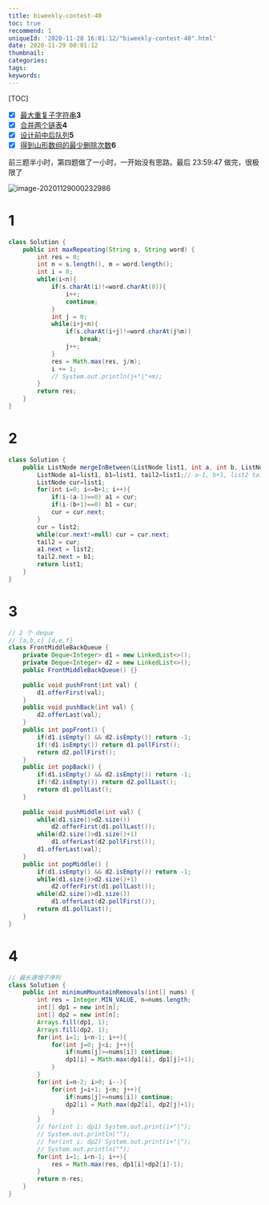 ```yaml
---
title: biweekly-contest-40
toc: true
recommend: 1
uniqueId: '2020-11-28 16:01:12/"biweekly-contest-40".html'
date: 2020-11-29 00:01:12
thumbnail:
categories:
tags:
keywords:
---
```


[TOC]

- [x] [最大重复子字符串](https://leetcode-cn.com/contest/biweekly-contest-40/problems/maximum-repeating-substring/)**3**
- [x] [合并两个链表](https://leetcode-cn.com/contest/biweekly-contest-40/problems/merge-in-between-linked-lists/)**4**
- [x] [设计前中后队列](https://leetcode-cn.com/contest/biweekly-contest-40/problems/design-front-middle-back-queue/)**5**
- [x] [得到山形数组的最少删除次数](https://leetcode-cn.com/contest/biweekly-contest-40/problems/minimum-number-of-removals-to-make-mountain-array/)**6**

前三题半小时，第四题做了一小时，一开始没有思路。最后 23:59:47 做完，很极限了

![image-20201129000232986](https://i.loli.net/2020/11/29/i3vGcAyVq4Ob8Co.png)

<!--more-->



# 1

```java
class Solution {
    public int maxRepeating(String s, String word) {
        int res = 0;
        int n = s.length(), m = word.length();
        int i = 0;
        while(i<n){
            if(s.charAt(i)!=word.charAt(0)){
                i++;
                continue;
            }
            int j = 0;
            while(i+j<n){
                if(s.charAt(i+j)!=word.charAt(j%m))
                    break;
                j++;
            }
            res = Math.max(res, j/m);
            i += 1;
            // System.out.println(j+"|"+m);
        }
        return res;
    }
}
```

# 2

```java
class Solution {
    public ListNode mergeInBetween(ListNode list1, int a, int b, ListNode list2) {
        ListNode a1=list1, b1=list1, tail2=list1;// a-1, b+1, list2 tail
        ListNode cur=list1;
        for(int i=0; i<=b+1; i++){
            if(i-(a-1)==0) a1 = cur;
            if(i-(b+1)==0) b1 = cur;
            cur = cur.next;
        }
        cur = list2;
        while(cur.next!=null) cur = cur.next;
        tail2 = cur;
        a1.next = list2;
        tail2.next = b1;
        return list1;
    }
}
```


# 3

```java
// 2 个 deque
// [a,b,c] [d,e,f]
class FrontMiddleBackQueue {
    private Deque<Integer> d1 = new LinkedList<>();
    private Deque<Integer> d2 = new LinkedList<>();
    public FrontMiddleBackQueue() {}
    
    public void pushFront(int val) {
        d1.offerFirst(val);
    }
    public void pushBack(int val) {
        d2.offerLast(val);
    }
    public int popFront() {
        if(d1.isEmpty() && d2.isEmpty()) return -1;
        if(!d1.isEmpty()) return d1.pollFirst();
        return d2.pollFirst();
    }
    public int popBack() {
        if(d1.isEmpty() && d2.isEmpty()) return -1;
        if(!d2.isEmpty()) return d2.pollLast();
        return d1.pollLast();
    }
    
    public void pushMiddle(int val) {
        while(d1.size()>d2.size())
            d2.offerFirst(d1.pollLast());
        while(d2.size()>d1.size()+1)
            d1.offerLast(d2.pollFirst());
        d1.offerLast(val);
    }
    public int popMiddle() {
        if(d1.isEmpty() && d2.isEmpty()) return -1;
        while(d1.size()>d2.size()+1)
            d2.offerFirst(d1.pollLast());
        while(d2.size()>d1.size())
            d1.offerLast(d2.pollFirst());
        return d1.pollLast();
    }
}
```


# 4

```java
// 最长递增子序列
class Solution {
    public int minimumMountainRemovals(int[] nums) {
        int res = Integer.MIN_VALUE, n=nums.length;
        int[] dp1 = new int[n];
        int[] dp2 = new int[n];
        Arrays.fill(dp1, 1);
        Arrays.fill(dp2, 1);
        for(int i=1; i<n-1; i++){
            for(int j=0; j<i; j++){
                if(nums[j]>=nums[i]) continue;
                dp1[i] = Math.max(dp1[i], dp1[j]+1);
            }
        }
        for(int i=n-2; i>0; i--){
            for(int j=i+1; j<n; j++){
                if(nums[j]>=nums[i]) continue;
                dp2[i] = Math.max(dp2[i], dp2[j]+1);
            }
        }
        // for(int i: dp1) System.out.print(i+"|");
        // System.out.println("");
        // for(int i: dp2) System.out.print(i+"|");
        // System.out.println("");
        for(int i=1; i<n-1; i++){
            res = Math.max(res, dp1[i]+dp2[i]-1);
        }
        return n-res;
    }
}
```


